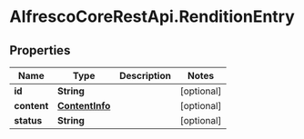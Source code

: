 # AlfrescoCoreRestApi.RenditionEntry

## Properties
Name | Type | Description | Notes
------------ | ------------- | ------------- | -------------
**id** | **String** |  | [optional] 
**content** | [**ContentInfo**](ContentInfo.md) |  | [optional] 
**status** | **String** |  | [optional] 


